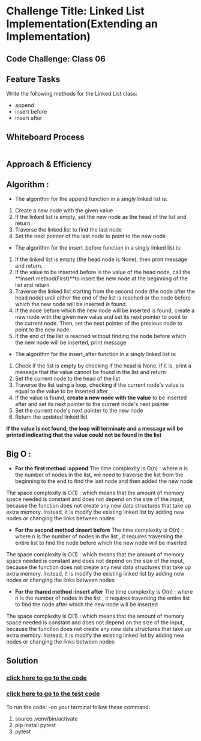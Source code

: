 # Challenge Title: Linked List Implementation(Extending an Implementation)
## Code Challenge: Class 06 
## Feature Tasks
Write the following methods for the Linked List class:
- append
- insert before
- insert after

## Whiteboard Process
![]()
## Approach & Efficiency
## Algorithm :
- The algorithm for the append function in a singly linked list is:

1. Create a new node with the given value
2. If the linked list is empty, set the new node as the head of the list and return
3. Traverse the linked list to find the last node
4. Set the next pointer of the last node to point to the new node

- The algorithm for the insert_before function in a singly linked list is:

1. If the linked list is empty (the head node is None), then print message and return.
2. If the value to be inserted before is the value of the head node, call the **insert method(First)**to insert the new node at the beginning of the list and return.
3. Traverse the linked list starting from the second node (the node after the head node) until either the end of the list is reached or the node before which the new node will be inserted is found.
4. If the node before which the new node will be inserted is found, create a new node with the given new value and set its next pointer to point to the current node. Then, set the next pointer of the previous node to point to the new node.
5. If the end of the list is reached without finding the node before which the new node will be inserted, print message 

- The algorithm for the insert_after function in a singly linked list is:
1. Check if the list is empty by checking if the head is None. If it is, print a message that the value cannot be found in the list and return
2. Set the current node to the head of the list
3. Traverse the list using a loop, checking if the current node's value is equal to the value to be inserted after
4. If the value is found, **create a new node with the value** to be inserted after and set its next pointer to the current node's next pointer
5. Set the current node's next pointer to the new node
6. Return the updated linked list

**If the value is not found, the loop will terminate and a message will be printed indicating that the value could not be found in the list**



## Big O :
- **For the first method :append** 
The time complexity is  O(n) : where n is the number of nodes in the list, we need to traverse the list from the beginning to the end to find the last node and then added the new node

The space complexity is  O(1) : which means that the amount of memory space needed is constant and does not depend on the size of the input, because the function does not create any new data structures that take up extra memory. Instead, it is modify the existing linked list by adding new nodes or changing the links between nodes

- **For the second method :insert before** 
The time complexity is  O(n) : where n is the number of nodes in the list , it requires traversing the entire list to find the node before which the new node will be inserted

The space complexity is O(1) : which means that the amount of memory space needed is constant and does not depend on the size of the input, because the function does not create any new data structures that take up extra memory. Instead, it is modify the existing linked list by adding new nodes or changing the links between nodes


- **For the thared method :insert after** 
The time complexity is  O(n) : where n is the number of nodes in the list , it requires traversing the entire list to find the node after which the new node will be inserted

The space complexity is O(1) : which means that the amount of memory space needed is constant and does not depend on the size of the input, because the function does not create any new data structures that take up extra memory. Instead, it is modify the existing linked list by adding new nodes or changing the links between nodes



## Solution
### [click here to go to the code](./LinkedList/LinkedList.py)
### [click here to go to the test code](./tests/test_ll.py)


To run the code:
-on your terminal follow these command:
1. source .venv/bin/activate
2. pip install pytest
3. pytest
